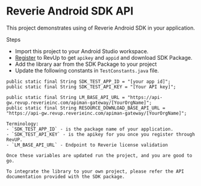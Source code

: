 # Reverie Android SDK API


This project demonstrates using of Reverie Android SDK in your application.

Steps
- Import this project to your Android Studio workspace. 
- [Register](http://revup.reverieinc.com) to RevUp to get `apikey` and `appid` and download SDK Package.
- Add the library aar from the SDK Package to your project
- Update the following constants in `TestConstants.java` file.
```
public static final String SDK_TEST_APP_ID = "[your app id]";
public static final String SDK_TEST_API_KEY = "[Your API key]";

public static final String LM_BASE_API_URL = "https://api-gw.revup.reverieinc.com/apiman-gateway/[YourOrgName]";
public static final String RESOURCE_DOWNLOAD_BASE_API_URL = "https://api-gw.revup.reverieinc.com/apiman-gateway/[YourOrgName]";

Terminology:
- `SDK_TEST_APP_ID` - is the package name of your application.
- `SDK_TEST_API_KEY` - is the apikey for you once you register through RevUP.
- `LM_BASE_API_URL` - Endpoint to Reverie license validation

Once these variables are updated run the project, and you are good to go.

To integrate the library to your own project, please refer the API documentation provided with the SDK package.
